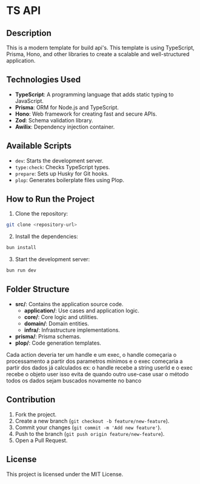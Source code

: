 # TS API

## Description

This is a modern template for build api's. This template is using TypeScript, Prisma, Hono, and other libraries to create a scalable and well-structured application.

## Technologies Used

- **TypeScript**: A programming language that adds static typing to JavaScript.
- **Prisma**: ORM for Node.js and TypeScript.
- **Hono**: Web framework for creating fast and secure APIs.
- **Zod**: Schema validation library.
- **Awilix**: Dependency injection container.

## Available Scripts

- `dev`: Starts the development server.
- `type:check`: Checks TypeScript types.
- `prepare`: Sets up Husky for Git hooks.
- `plop`: Generates boilerplate files using Plop.

## How to Run the Project

1. Clone the repository:

```sh
git clone <repository-url>
```

2. Install the dependencies:

```sh
bun install
```

3. Start the development server:

```sh
bun run dev
```

## Folder Structure

- **src/**: Contains the application source code.
  - **application/**: Use cases and application logic.
  - **core/**: Core logic and utilities.
  - **domain/**: Domain entities.
  - **infra/**: Infrastructure implementations.
- **prisma/**: Prisma schemas.
- **plop/**: Code generation templates.

Cada action deveria ter um handle e um exec, o handle começaria o processamento a partir dos parametros mínimos e o exec começaria a partir dos dados já calculados 
ex: o handle recebe a string userId e o exec recebe o objeto user
isso evita de quando outro use-case usar o método todos os dados sejam buscados novamente no banco

## Contribution

1. Fork the project.
2. Create a new branch (`git checkout -b feature/new-feature`).
3. Commit your changes (`git commit -m 'Add new feature'`).
4. Push to the branch (`git push origin feature/new-feature`).
5. Open a Pull Request.

## License

This project is licensed under the MIT License.
